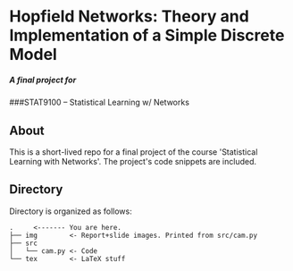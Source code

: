 # Hopfield Networks: Theory and Implementation of a Simple Discrete Model
##### A final project for
###STAT9100 – Statistical Learning w/ Networks

## About
This is a short-lived repo for a final project of the course 'Statistical Learning with Networks'. The project's code snippets are included. 

## Directory
Directory is organized as follows: 

```
.     <------- You are here.
├── img        <- Report+slide images. Printed from src/cam.py
├── src
│   └── cam.py <- Code
└── tex        <- LaTeX stuff 

```

